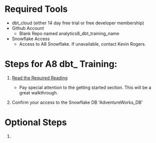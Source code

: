 # Required Tools 
 - dbt_cloud (either 14 day free trial or free developer membership)
 - Github Account 
    - Blank Repo named analytics8_dbt_training_name
- Snowflake Access
    - Access to A8 Snowflake. If unavailable, contact Kevin Rogers.


# Steps for A8 dbt_ Training:
1. [Read the Required Reading](training/Required_Reading.md)
    - Pay special attention to the getting started section. This will be a great walkthrough.
    
2. Confirm your access to the Snowflake DB 'AdventureWorks_DB'



# Optional Steps
1. 
